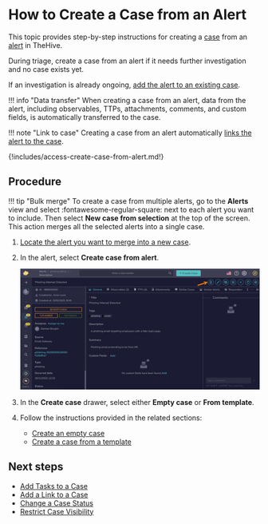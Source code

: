# How to Create a Case from an Alert

This topic provides step-by-step instructions for creating a [case](../cases/about-cases.md) from an [alert](about-alerts.md) in TheHive.

During triage, create a case from an alert if it needs further investigation and no case exists yet.

If an investigation is already ongoing, [add the alert to an existing case](add-an-alert-to-an-existing-case.md).

!!! info "Data transfer"
    When creating a case from an alert, data from the alert, including observables, TTPs, attachments, comments, and custom fields, is automatically transferred to the case.

!!! note "Link to case"
    Creating a case from an alert automatically [links the alert to the case](../cases/view-alerts-linked-to-a-case.md).

{!includes/access-create-case-from-alert.md!}

<h2>Procedure</h2>

!!! tip "Bulk merge"
    To create a case from multiple alerts, go to the **Alerts** view and select :fontawesome-regular-square: next to each alert you want to include. Then select **New case from selection** at the top of the screen. This action merges all the selected alerts into a single case.

1. [Locate the alert you want to merge into a new case](./search-for-alerts/find-an-alert.md).

2. In the alert, select **Create case from alert**.

    ![Create case from alert](/thehive/images/user-guides/analyst-corner/cases/create-case-from-alert.png)

3. In the **Create case** drawer, select either **Empty case** or **From template**.

4. Follow the instructions provided in the related sections:

    * [Create an empty case](../cases/create-a-new-case.md#create-an-empty-case)
    * [Create a case from a template](../cases/create-a-new-case.md#create-a-case-from-a-template)

<h2>Next steps</h2>

* [Add Tasks to a Case](../cases/add-tasks-to-a-case.md)
* [Add a Link to a Case](../cases/case-links/add-a-link-to-a-case.md)
* [Change a Case Status](../cases/change-status-case.md)
* [Restrict Case Visibility](../cases/case-visibility/restrict-visibility-case.md)